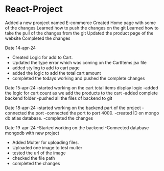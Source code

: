 # React-Project
Added a  new prooject named E-commerce
Created Home page with some of the changes 
Learned how to push the changes on the git
Learned how to take the pull of the changes from the git
Updated the product page of the website 
Completed the changes


Date 14-apr-24
- Created Logic for add to Cart.
- Updated the type error which was coming on the CartItems.jsx file
- added styling to add to cart page
- added the logic to add the total cart amount
- completed the todays working and pushed the complete changes

Date 15-apr-24
-started working on the cart total items display logic
-added the logic for cart count as we add the products to the cart
-added complete backend folder
-pushed all the files of backend to git


Date 18-apr-24
-started working on the backend part of the project
-connected the port 
-connected the port to port 4000.
-created ID on mongo db atlas database.
-completed the changes 

Date 19-apr-24
-Started working on the backend 
-Connected database mongodb with new project
- Added Multer for uploading files.
- Uploaded one image to test multer
- tested the url of the image
- checked the file path
- completed the changes 

